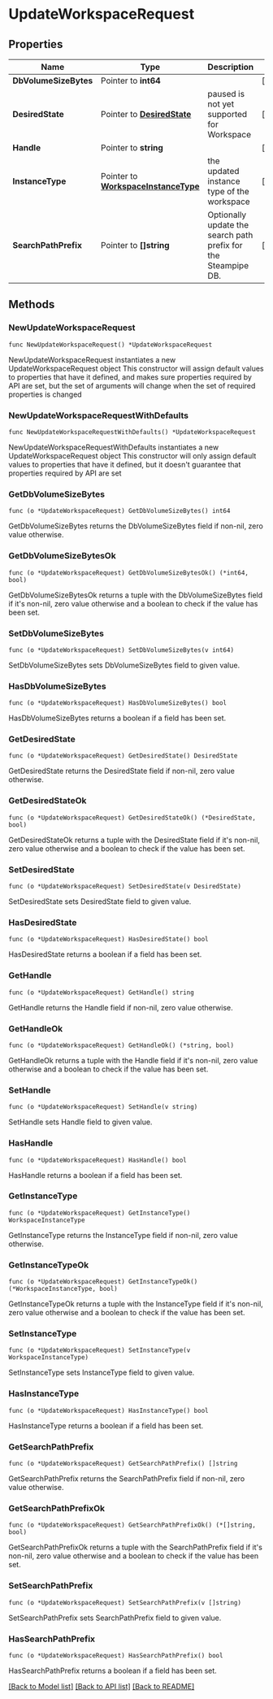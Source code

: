 # UpdateWorkspaceRequest

## Properties

Name | Type | Description | Notes
------------ | ------------- | ------------- | -------------
**DbVolumeSizeBytes** | Pointer to **int64** |  | [optional] 
**DesiredState** | Pointer to [**DesiredState**](DesiredState.md) | paused is not yet supported for Workspace | [optional] 
**Handle** | Pointer to **string** |  | [optional] 
**InstanceType** | Pointer to [**WorkspaceInstanceType**](WorkspaceInstanceType.md) | the updated instance type of the workspace | [optional] 
**SearchPathPrefix** | Pointer to **[]string** | Optionally update the search path prefix for the Steampipe DB. | [optional] 

## Methods

### NewUpdateWorkspaceRequest

`func NewUpdateWorkspaceRequest() *UpdateWorkspaceRequest`

NewUpdateWorkspaceRequest instantiates a new UpdateWorkspaceRequest object
This constructor will assign default values to properties that have it defined,
and makes sure properties required by API are set, but the set of arguments
will change when the set of required properties is changed

### NewUpdateWorkspaceRequestWithDefaults

`func NewUpdateWorkspaceRequestWithDefaults() *UpdateWorkspaceRequest`

NewUpdateWorkspaceRequestWithDefaults instantiates a new UpdateWorkspaceRequest object
This constructor will only assign default values to properties that have it defined,
but it doesn't guarantee that properties required by API are set

### GetDbVolumeSizeBytes

`func (o *UpdateWorkspaceRequest) GetDbVolumeSizeBytes() int64`

GetDbVolumeSizeBytes returns the DbVolumeSizeBytes field if non-nil, zero value otherwise.

### GetDbVolumeSizeBytesOk

`func (o *UpdateWorkspaceRequest) GetDbVolumeSizeBytesOk() (*int64, bool)`

GetDbVolumeSizeBytesOk returns a tuple with the DbVolumeSizeBytes field if it's non-nil, zero value otherwise
and a boolean to check if the value has been set.

### SetDbVolumeSizeBytes

`func (o *UpdateWorkspaceRequest) SetDbVolumeSizeBytes(v int64)`

SetDbVolumeSizeBytes sets DbVolumeSizeBytes field to given value.

### HasDbVolumeSizeBytes

`func (o *UpdateWorkspaceRequest) HasDbVolumeSizeBytes() bool`

HasDbVolumeSizeBytes returns a boolean if a field has been set.

### GetDesiredState

`func (o *UpdateWorkspaceRequest) GetDesiredState() DesiredState`

GetDesiredState returns the DesiredState field if non-nil, zero value otherwise.

### GetDesiredStateOk

`func (o *UpdateWorkspaceRequest) GetDesiredStateOk() (*DesiredState, bool)`

GetDesiredStateOk returns a tuple with the DesiredState field if it's non-nil, zero value otherwise
and a boolean to check if the value has been set.

### SetDesiredState

`func (o *UpdateWorkspaceRequest) SetDesiredState(v DesiredState)`

SetDesiredState sets DesiredState field to given value.

### HasDesiredState

`func (o *UpdateWorkspaceRequest) HasDesiredState() bool`

HasDesiredState returns a boolean if a field has been set.

### GetHandle

`func (o *UpdateWorkspaceRequest) GetHandle() string`

GetHandle returns the Handle field if non-nil, zero value otherwise.

### GetHandleOk

`func (o *UpdateWorkspaceRequest) GetHandleOk() (*string, bool)`

GetHandleOk returns a tuple with the Handle field if it's non-nil, zero value otherwise
and a boolean to check if the value has been set.

### SetHandle

`func (o *UpdateWorkspaceRequest) SetHandle(v string)`

SetHandle sets Handle field to given value.

### HasHandle

`func (o *UpdateWorkspaceRequest) HasHandle() bool`

HasHandle returns a boolean if a field has been set.

### GetInstanceType

`func (o *UpdateWorkspaceRequest) GetInstanceType() WorkspaceInstanceType`

GetInstanceType returns the InstanceType field if non-nil, zero value otherwise.

### GetInstanceTypeOk

`func (o *UpdateWorkspaceRequest) GetInstanceTypeOk() (*WorkspaceInstanceType, bool)`

GetInstanceTypeOk returns a tuple with the InstanceType field if it's non-nil, zero value otherwise
and a boolean to check if the value has been set.

### SetInstanceType

`func (o *UpdateWorkspaceRequest) SetInstanceType(v WorkspaceInstanceType)`

SetInstanceType sets InstanceType field to given value.

### HasInstanceType

`func (o *UpdateWorkspaceRequest) HasInstanceType() bool`

HasInstanceType returns a boolean if a field has been set.

### GetSearchPathPrefix

`func (o *UpdateWorkspaceRequest) GetSearchPathPrefix() []string`

GetSearchPathPrefix returns the SearchPathPrefix field if non-nil, zero value otherwise.

### GetSearchPathPrefixOk

`func (o *UpdateWorkspaceRequest) GetSearchPathPrefixOk() (*[]string, bool)`

GetSearchPathPrefixOk returns a tuple with the SearchPathPrefix field if it's non-nil, zero value otherwise
and a boolean to check if the value has been set.

### SetSearchPathPrefix

`func (o *UpdateWorkspaceRequest) SetSearchPathPrefix(v []string)`

SetSearchPathPrefix sets SearchPathPrefix field to given value.

### HasSearchPathPrefix

`func (o *UpdateWorkspaceRequest) HasSearchPathPrefix() bool`

HasSearchPathPrefix returns a boolean if a field has been set.


[[Back to Model list]](../README.md#documentation-for-models) [[Back to API list]](../README.md#documentation-for-api-endpoints) [[Back to README]](../README.md)


